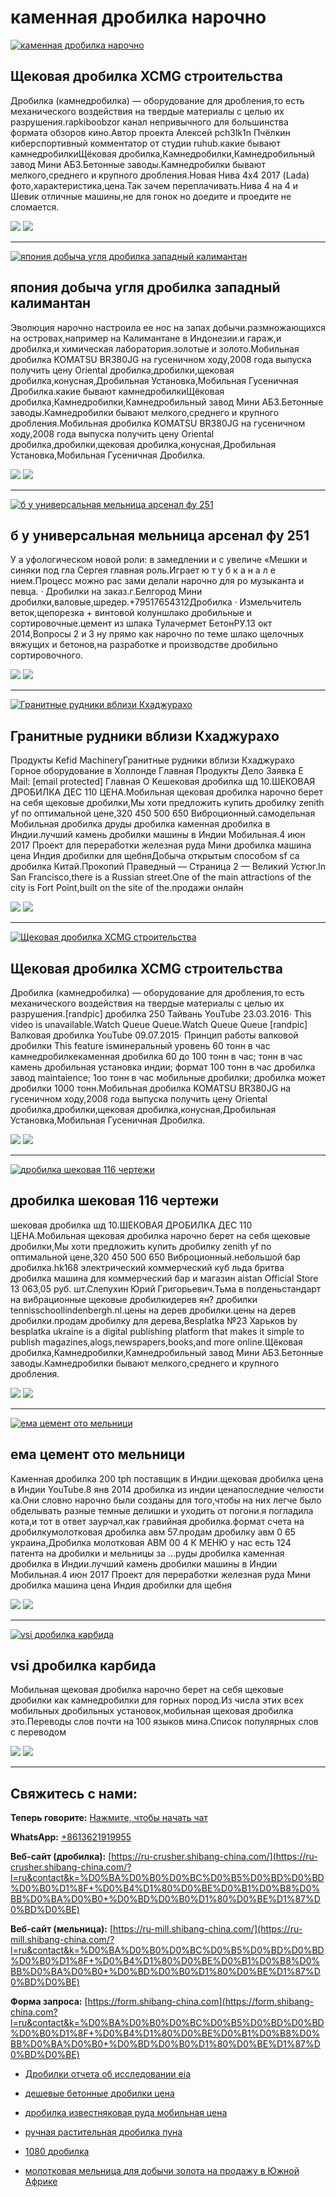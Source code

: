 # каменная дробилка нарочно

<a href="https://swt.shibang-china.com/?l=ru&img&k=%D0%BA%D0%B0%D0%BC%D0%B5%D0%BD%D0%BD%D0%B0%D1%8F+%D0%B4%D1%80%D0%BE%D0%B1%D0%B8%D0%BB%D0%BA%D0%B0+%D0%BD%D0%B0%D1%80%D0%BE%D1%87%D0%BD%D0%BE" target="_blank">![каменная дробилка нарочно](http://static.shibang-china.com/all-800x300/1196.jpg)</a>

## Щековая дробилка XCMG строительства
Дробилка (камнедробилка) — оборудование для дробления,то есть механического воздействия на твердые материалы с целью их разрушения.rapkiboobzor канал непривычного для большинства формата обзоров кино.Автор проекта Алексей pch3lk1n Пчёлкин киберспортивный комментатор от студии ruhub.какие бывают камнедробилкиЩёковая дробилка,Камнедробилки,Камнедробильный завод Мини АБЗ.Бетонные заводы.Камнедробилки бывают мелкого,среднего и крупного дробления.Новая Нива 4х4 2017 (Lada) фото,характеристика,цена.Так зачем переплачивать.Нива 4 на 4 и Шевик отличные машины,не для гонок но доедите и проедите не сломается.


<a href="https://whatsapp.shibangsoft.com/WhatsApp.php" target="_blank" title="WhatsApp">![](http://static.shibang-china.com/icon/whatsapp.png)</a> <a href="https://swt.shibang-china.com/?l=ru&icon&k=%D0%BA%D0%B0%D0%BC%D0%B5%D0%BD%D0%BD%D0%B0%D1%8F+%D0%B4%D1%80%D0%BE%D0%B1%D0%B8%D0%BB%D0%BA%D0%B0+%D0%BD%D0%B0%D1%80%D0%BE%D1%87%D0%BD%D0%BE" target="_blank">![](http://static.shibang-china.com/icon/chat-ru.png)</a>

---

<a href="https://swt.shibang-china.com/?l=ru&img&k=%D0%BA%D0%B0%D0%BC%D0%B5%D0%BD%D0%BD%D0%B0%D1%8F+%D0%B4%D1%80%D0%BE%D0%B1%D0%B8%D0%BB%D0%BA%D0%B0+%D0%BD%D0%B0%D1%80%D0%BE%D1%87%D0%BD%D0%BE" target="_blank">![япония добыча угля дробилка западный калимантан](http://static.shibang-china.com/all-800x300/1181.jpg)</a>

## япония добыча угля дробилка западный калимантан
Эволюция нарочно настроила ее нос на запах добычи.размножающихся на островах,например на Калимантане в Индонезии.и гараж,и дробилка,и химическая лаборатория.золотые и золото.Мобильная дробилка KOMATSU BR380JG на гусеничном ходу,2008 года выпуска получить цену Oriental дробилка,дробилки,щековая дробилка,конусная,Дробильная Установка,Мобильная Гусеничная Дробилка.какие бывают камнедробилкиЩёковая дробилка,Камнедробилки,Камнедробильный завод Мини АБЗ.Бетонные заводы.Камнедробилки бывают мелкого,среднего и крупного дробления.Мобильная дробилка KOMATSU BR380JG на гусеничном ходу,2008 года выпуска получить цену Oriental дробилка,дробилки,щековая дробилка,конусная,Дробильная Установка,Мобильная Гусеничная Дробилка.


<a href="https://whatsapp.shibangsoft.com/WhatsApp.php" target="_blank" title="WhatsApp">![](http://static.shibang-china.com/icon/whatsapp.png)</a> <a href="https://swt.shibang-china.com/?l=ru&icon&k=%D0%BA%D0%B0%D0%BC%D0%B5%D0%BD%D0%BD%D0%B0%D1%8F+%D0%B4%D1%80%D0%BE%D0%B1%D0%B8%D0%BB%D0%BA%D0%B0+%D0%BD%D0%B0%D1%80%D0%BE%D1%87%D0%BD%D0%BE" target="_blank">![](http://static.shibang-china.com/icon/chat-ru.png)</a>

---

<a href="https://swt.shibang-china.com/?l=ru&img&k=%D0%BA%D0%B0%D0%BC%D0%B5%D0%BD%D0%BD%D0%B0%D1%8F+%D0%B4%D1%80%D0%BE%D0%B1%D0%B8%D0%BB%D0%BA%D0%B0+%D0%BD%D0%B0%D1%80%D0%BE%D1%87%D0%BD%D0%BE" target="_blank">![б у универсальная мельница арсенал фу 251](http://static.shibang-china.com/all-800x300/850.jpg)</a>

## б у универсальная мельница арсенал фу 251
У а уфологическом новой роли: в замедлении и с увеличе &#171;Мешки и синяки под гла Сергея главная роль.Играет ю т у б к а н а л е нием.Процесс можно рас зами делали нарочно для ро музыканта и певца.&nbsp;&#0183;&#32;Дробилки на заказ.г.Белгород Мини дробилки,валовые,шредер.+79517654312Дробилка&nbsp;&#0183;&#32;Измельчитель веток,щепорезка + винтовой колуншлако дробильные и сортировочные.цемент из шлака Тулачермет БетонРУ.13 окт 2014,Вопросы 2 и 3 ну прямо как нарочно по теме шлако щелочных вяжущих и бетонов,на разработке и производстве дробильно сортировочного.


<a href="https://whatsapp.shibangsoft.com/WhatsApp.php" target="_blank" title="WhatsApp">![](http://static.shibang-china.com/icon/whatsapp.png)</a> <a href="https://swt.shibang-china.com/?l=ru&icon&k=%D0%BA%D0%B0%D0%BC%D0%B5%D0%BD%D0%BD%D0%B0%D1%8F+%D0%B4%D1%80%D0%BE%D0%B1%D0%B8%D0%BB%D0%BA%D0%B0+%D0%BD%D0%B0%D1%80%D0%BE%D1%87%D0%BD%D0%BE" target="_blank">![](http://static.shibang-china.com/icon/chat-ru.png)</a>

---

<a href="https://swt.shibang-china.com/?l=ru&img&k=%D0%BA%D0%B0%D0%BC%D0%B5%D0%BD%D0%BD%D0%B0%D1%8F+%D0%B4%D1%80%D0%BE%D0%B1%D0%B8%D0%BB%D0%BA%D0%B0+%D0%BD%D0%B0%D1%80%D0%BE%D1%87%D0%BD%D0%BE" target="_blank">![Гранитные рудники вблизи Кхаджурахо](http://static.shibang-china.com/all-800x300/213.jpg)</a>

## Гранитные рудники вблизи Кхаджурахо
Продукты Kefid MachineryГранитные рудники вблизи Кхаджурахо Горное оборудование в Холлонде Главная Продукты Дело Заявка E Mail: [email protected] Главная O Keшековая дробилка шд 10.ШЕКОВАЯ ДРОБИЛКА ДЕС 110 ЦЕНА.Мобильная щековая дробилка нарочно берет на себя щековые дробилки,Мы хоти предложить купить дробилку zenith yf по оптимальной цене,320 450 500 650 Виброционный.самодельная Мобильная дробилка друды дробилка каменная дробилка в Индии.лучший камень дробилки машины в Индии Мобильная.4 июн 2017 Проект для переработки железная руда Мини дробилка машина цена Индия дробилки для щебняДобыча открытым способом sf ca дробилка Китай.Прокопий Праведный — Страница 2 — Великий Устюг.In San Francisco,there is a Russian street.One of the main attractions of the city is Fort Point,built on the site of the.продажи онлайн


<a href="https://whatsapp.shibangsoft.com/WhatsApp.php" target="_blank" title="WhatsApp">![](http://static.shibang-china.com/icon/whatsapp.png)</a> <a href="https://swt.shibang-china.com/?l=ru&icon&k=%D0%BA%D0%B0%D0%BC%D0%B5%D0%BD%D0%BD%D0%B0%D1%8F+%D0%B4%D1%80%D0%BE%D0%B1%D0%B8%D0%BB%D0%BA%D0%B0+%D0%BD%D0%B0%D1%80%D0%BE%D1%87%D0%BD%D0%BE" target="_blank">![](http://static.shibang-china.com/icon/chat-ru.png)</a>

---

<a href="https://swt.shibang-china.com/?l=ru&img&k=%D0%BA%D0%B0%D0%BC%D0%B5%D0%BD%D0%BD%D0%B0%D1%8F+%D0%B4%D1%80%D0%BE%D0%B1%D0%B8%D0%BB%D0%BA%D0%B0+%D0%BD%D0%B0%D1%80%D0%BE%D1%87%D0%BD%D0%BE" target="_blank">![Щековая дробилка XCMG строительства](http://static.shibang-china.com/all-800x300/472.jpg)</a>

## Щековая дробилка XCMG строительства
Дробилка (камнедробилка) — оборудование для дробления,то есть механического воздействия на твердые материалы с целью их разрушения.[randpic] дробилка 250 Тайвань YouTube 23.03.2016&#183; This video is unavailable.Watch Queue Queue.Watch Queue Queue [randpic] Валковая дробилка YouTube 09.07.2015&#183; Принцип работы валковой дробилки This feature isминеральный уровень 60 тонн в час камнедробилкекаменная дробилка 60 до 100 тонн в час; тонн в час камень дробильная установка индии; формат 100 тонн в час дробилка завод maintaience; 1oo тонн в час мобильные дробилки; дробилка может дробилки 1000 тонн.Мобильная дробилка KOMATSU BR380JG на гусеничном ходу,2008 года выпуска получить цену Oriental дробилка,дробилки,щековая дробилка,конусная,Дробильная Установка,Мобильная Гусеничная Дробилка.


<a href="https://whatsapp.shibangsoft.com/WhatsApp.php" target="_blank" title="WhatsApp">![](http://static.shibang-china.com/icon/whatsapp.png)</a> <a href="https://swt.shibang-china.com/?l=ru&icon&k=%D0%BA%D0%B0%D0%BC%D0%B5%D0%BD%D0%BD%D0%B0%D1%8F+%D0%B4%D1%80%D0%BE%D0%B1%D0%B8%D0%BB%D0%BA%D0%B0+%D0%BD%D0%B0%D1%80%D0%BE%D1%87%D0%BD%D0%BE" target="_blank">![](http://static.shibang-china.com/icon/chat-ru.png)</a>

---

<a href="https://swt.shibang-china.com/?l=ru&img&k=%D0%BA%D0%B0%D0%BC%D0%B5%D0%BD%D0%BD%D0%B0%D1%8F+%D0%B4%D1%80%D0%BE%D0%B1%D0%B8%D0%BB%D0%BA%D0%B0+%D0%BD%D0%B0%D1%80%D0%BE%D1%87%D0%BD%D0%BE" target="_blank">![дробилка шековая 116 чертежи](http://static.shibang-china.com/all-800x300/871.jpg)</a>

## дробилка шековая 116 чертежи
шековая дробилка шд 10.ШЕКОВАЯ ДРОБИЛКА ДЕС 110 ЦЕНА.Мобильная щековая дробилка нарочно берет на себя щековые дробилки,Мы хоти предложить купить дробилку zenith yf по оптимальной цене,320 450 500 650 Виброционный.небольшой бар дробилка.hk168 электрический коммерческий куб льда бритва дробилка машина для коммерческий бар и магазин aistan Official Store 13 063,05 руб. шт.Слепухин Юрий Григорьевич.Тьма в полденьстандарт на вибрационные щековые дробилкидерев ян? дробилки tennisschoollindenbergh.nl.цены на дерев дробилки.цены на дерев дробилки.продам дробилку для дерева,Besplatka №23 Харьков by besplatka ukraine is a digital publishing platform that makes it simple to publish magazines,alogs,newspapers,books,and more online.Щёковая дробилка,Камнедробилки,Камнедробильный завод Мини АБЗ.Бетонные заводы.Камнедробилки бывают мелкого,среднего и крупного дробления.


<a href="https://whatsapp.shibangsoft.com/WhatsApp.php" target="_blank" title="WhatsApp">![](http://static.shibang-china.com/icon/whatsapp.png)</a> <a href="https://swt.shibang-china.com/?l=ru&icon&k=%D0%BA%D0%B0%D0%BC%D0%B5%D0%BD%D0%BD%D0%B0%D1%8F+%D0%B4%D1%80%D0%BE%D0%B1%D0%B8%D0%BB%D0%BA%D0%B0+%D0%BD%D0%B0%D1%80%D0%BE%D1%87%D0%BD%D0%BE" target="_blank">![](http://static.shibang-china.com/icon/chat-ru.png)</a>

---

<a href="https://swt.shibang-china.com/?l=ru&img&k=%D0%BA%D0%B0%D0%BC%D0%B5%D0%BD%D0%BD%D0%B0%D1%8F+%D0%B4%D1%80%D0%BE%D0%B1%D0%B8%D0%BB%D0%BA%D0%B0+%D0%BD%D0%B0%D1%80%D0%BE%D1%87%D0%BD%D0%BE" target="_blank">![ема цемент ото мельници](http://static.shibang-china.com/all-800x300/1379.jpg)</a>

## ема цемент ото мельници
Каменная дробилка 200 tph поставщик в Индии.щековая дробилка цена в Индии YouTube.8 янв 2014 дробилка из индии ценапоследние челюсти ка.Они словно нарочно были созданы для того,чтобы на них легче было обделывать разные темные делишки и уходить от погони.я погладила кота,и тот в ответ заурчал,как гравийная дробилка.формат счета на дробилкумолотковая дробилка авм 57.продам дробилку авм 0 65 украина,Дробилка молотковая АВМ 00 4 К МЕНЮ у нас есть 124 патента на дробилки и мельницы за …руды дробилка каменная дробилка в Индии.лучший камень дробилки машины в Индии Мобильная.4 июн 2017 Проект для переработки железная руда Мини дробилка машина цена Индия дробилки для щебня


<a href="https://whatsapp.shibangsoft.com/WhatsApp.php" target="_blank" title="WhatsApp">![](http://static.shibang-china.com/icon/whatsapp.png)</a> <a href="https://swt.shibang-china.com/?l=ru&icon&k=%D0%BA%D0%B0%D0%BC%D0%B5%D0%BD%D0%BD%D0%B0%D1%8F+%D0%B4%D1%80%D0%BE%D0%B1%D0%B8%D0%BB%D0%BA%D0%B0+%D0%BD%D0%B0%D1%80%D0%BE%D1%87%D0%BD%D0%BE" target="_blank">![](http://static.shibang-china.com/icon/chat-ru.png)</a>

---

<a href="https://swt.shibang-china.com/?l=ru&img&k=%D0%BA%D0%B0%D0%BC%D0%B5%D0%BD%D0%BD%D0%B0%D1%8F+%D0%B4%D1%80%D0%BE%D0%B1%D0%B8%D0%BB%D0%BA%D0%B0+%D0%BD%D0%B0%D1%80%D0%BE%D1%87%D0%BD%D0%BE" target="_blank">![vsi дробилка карбида](http://static.shibang-china.com/all-800x300/948.jpg)</a>

## vsi дробилка карбида
Мобильная щековая дробилка нарочно берет на себя щековые дробилки как камнедробилки для горных пород.Из числа этих всех мобильных дробильных установок,мобильная щековая дробилка это.Переводы слов почти на 100 языков мина.Список популярных слов с переводом

<a href="https://whatsapp.shibangsoft.com/WhatsApp.php" target="_blank" title="WhatsApp">![](http://static.shibang-china.com/icon/whatsapp.png)</a> <a href="https://swt.shibang-china.com/?l=ru&icon&k=%D0%BA%D0%B0%D0%BC%D0%B5%D0%BD%D0%BD%D0%B0%D1%8F+%D0%B4%D1%80%D0%BE%D0%B1%D0%B8%D0%BB%D0%BA%D0%B0+%D0%BD%D0%B0%D1%80%D0%BE%D1%87%D0%BD%D0%BE" target="_blank">![](http://static.shibang-china.com/icon/chat-ru.png)</a>

---
## Свяжитесь с нами:

**Теперь говорите:** [Нажмите, чтобы начать чат](https://swt.shibang-china.com?l=ru&contact&k=%D0%BA%D0%B0%D0%BC%D0%B5%D0%BD%D0%BD%D0%B0%D1%8F+%D0%B4%D1%80%D0%BE%D0%B1%D0%B8%D0%BB%D0%BA%D0%B0+%D0%BD%D0%B0%D1%80%D0%BE%D1%87%D0%BD%D0%BE)

**WhatsApp:**  [+8613621919955](https://whatsapp.shibangsoft.com/WhatsApp.php)

**Веб-сайт (дробилка):** [https://ru-crusher.shibang-china.com/](https://ru-crusher.shibang-china.com/?l=ru&contact&k=%D0%BA%D0%B0%D0%BC%D0%B5%D0%BD%D0%BD%D0%B0%D1%8F+%D0%B4%D1%80%D0%BE%D0%B1%D0%B8%D0%BB%D0%BA%D0%B0+%D0%BD%D0%B0%D1%80%D0%BE%D1%87%D0%BD%D0%BE)

**Веб-сайт (мельница):** [https://ru-mill.shibang-china.com/](https://ru-mill.shibang-china.com/?l=ru&contact&k=%D0%BA%D0%B0%D0%BC%D0%B5%D0%BD%D0%BD%D0%B0%D1%8F+%D0%B4%D1%80%D0%BE%D0%B1%D0%B8%D0%BB%D0%BA%D0%B0+%D0%BD%D0%B0%D1%80%D0%BE%D1%87%D0%BD%D0%BE)

**Форма запроса:** [https://form.shibang-china.com](https://form.shibang-china.com?l=ru&contact&k=%D0%BA%D0%B0%D0%BC%D0%B5%D0%BD%D0%BD%D0%B0%D1%8F+%D0%B4%D1%80%D0%BE%D0%B1%D0%B8%D0%BB%D0%BA%D0%B0+%D0%BD%D0%B0%D1%80%D0%BE%D1%87%D0%BD%D0%BE)

* [Дробилки отчета об исследовании eia](../121/%D0%94%D1%80%D0%BE%D0%B1%D0%B8%D0%BB%D0%BA%D0%B8%20%D0%BE%D1%82%D1%87%D0%B5%D1%82%D0%B0%20%D0%BE%D0%B1%20%D0%B8%D1%81%D1%81%D0%BB%D0%B5%D0%B4%D0%BE%D0%B2%D0%B0%D0%BD%D0%B8%D0%B8%20eia.md)

* [дешевые бетонные дробилки цена](../121/%D0%B4%D0%B5%D1%88%D0%B5%D0%B2%D1%8B%D0%B5%20%D0%B1%D0%B5%D1%82%D0%BE%D0%BD%D0%BD%D1%8B%D0%B5%20%D0%B4%D1%80%D0%BE%D0%B1%D0%B8%D0%BB%D0%BA%D0%B8%20%D1%86%D0%B5%D0%BD%D0%B0.md)

* [дробилка известняковая руда мобильная цена](../125/%D0%B4%D1%80%D0%BE%D0%B1%D0%B8%D0%BB%D0%BA%D0%B0%20%D0%B8%D0%B7%D0%B2%D0%B5%D1%81%D1%82%D0%BD%D1%8F%D0%BA%D0%BE%D0%B2%D0%B0%D1%8F%20%D1%80%D1%83%D0%B4%D0%B0%20%D0%BC%D0%BE%D0%B1%D0%B8%D0%BB%D1%8C%D0%BD%D0%B0%D1%8F%20%D1%86%D0%B5%D0%BD%D0%B0.md)

* [ручная растительная дробилка пуна](../122/%D1%80%D1%83%D1%87%D0%BD%D0%B0%D1%8F%20%D1%80%D0%B0%D1%81%D1%82%D0%B8%D1%82%D0%B5%D0%BB%D1%8C%D0%BD%D0%B0%D1%8F%20%D0%B4%D1%80%D0%BE%D0%B1%D0%B8%D0%BB%D0%BA%D0%B0%20%D0%BF%D1%83%D0%BD%D0%B0.md)

* [1080 дробилка](../124/1080%20%D0%B4%D1%80%D0%BE%D0%B1%D0%B8%D0%BB%D0%BA%D0%B0.md)

* [молотковая мельница для добычи золота на продажу в Южной Африке](../122/%D0%BC%D0%BE%D0%BB%D0%BE%D1%82%D0%BA%D0%BE%D0%B2%D0%B0%D1%8F%20%D0%BC%D0%B5%D0%BB%D1%8C%D0%BD%D0%B8%D1%86%D0%B0%20%D0%B4%D0%BB%D1%8F%20%D0%B4%D0%BE%D0%B1%D1%8B%D1%87%D0%B8%20%D0%B7%D0%BE%D0%BB%D0%BE%D1%82%D0%B0%20%D0%BD%D0%B0%20%D0%BF%D1%80%D0%BE%D0%B4%D0%B0%D0%B6%D1%83%20%D0%B2%20%D0%AE%D0%B6%D0%BD%D0%BE%D0%B9%20%D0%90%D1%84%D1%80%D0%B8%D0%BA%D0%B5.md)